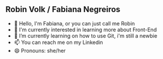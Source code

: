 ## Robin Volk / Fabiana Negreiros
- 👋 Hello, I'm Fabiana, or you can just call me Robin
- 👀 I'm currently interested in learning more about Front-End
- 🌱 I’m currently learning on how to use Git, i'm still a newbie
- 📫 You can reach me on my Linkedin
- 😄 Pronouns: she/her

<!---
RobinxVolk/RobinxVolk is a ✨ special ✨ repository because its `README.md` (this file) appears on your GitHub profile.
You can click the Preview link to take a look at your changes.
--->
